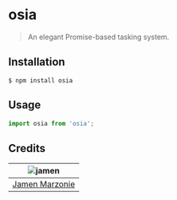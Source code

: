 # osia
> An elegant Promise-based tasking system.

## Installation
```shell
$ npm install osia
```

## Usage
```javascript
import osia from 'osia';
```

## Credits
| ![jamen][avatar] |
|:---:|
| [Jamen Marzonie][github] |

  [avatar]: https://avatars.githubusercontent.com/u/6251703?v=3&s=125
  [github]: https://github.com/jamen
